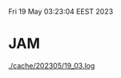 Fri 19 May 03:23:04 EEST 2023
# JAM
<a href='./cache/202305/19_03.log'>./cache/202305/19_03.log</a>

